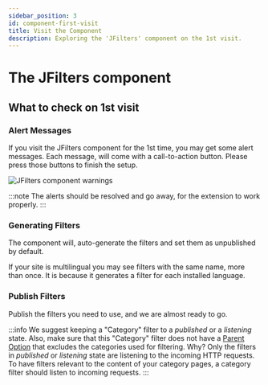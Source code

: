 ```yaml
---
sidebar_position: 3
id: component-first-visit
title: Visit the Component
description: Exploring the 'JFilters' component on the 1st visit.
---
```


# The JFilters component

## What to check on 1st visit

### Alert Messages
If you visit the JFilters component for the 1st time, you may get some alert messages. 
Each message, will come with a call-to-action button. Please press those buttons to finish the setup.

![JFilters component warnings](/img/getting-started/component-warnings.png)

:::note
The alerts should be resolved and go away, for the extension to work properly.
:::

### Generating Filters
The component will, auto-generate the filters and set them as unpublished by default.

If your site is multilingual you may see filters with the same name, more than once.
It is because it generates a filter for each installed language.

### Publish Filters
Publish the filters you need to use, and we are almost ready to go.

:::info
We suggest keeping a "Category" filter to a *published* or a *listening* state. Also, make sure that this "Category" filter does not have a [Parent Option](/component/filter-config/tree#parent-option) that excludes the categories used for filtering.
Why? Only the filters in *published* or *listening* state are listening to the incoming HTTP requests. To have filters relevant to the content of your category pages, a category filter should listen to incoming requests.
:::

